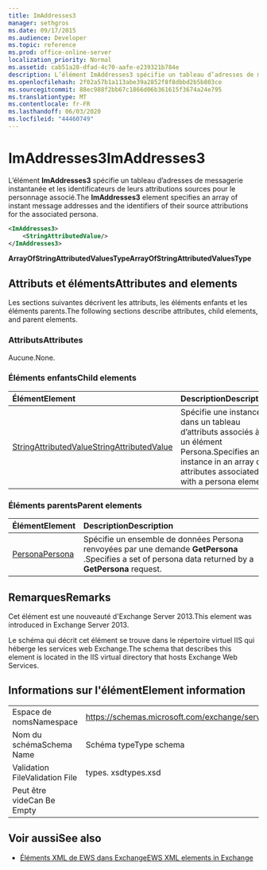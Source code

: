 ```yaml
---
title: ImAddresses3
manager: sethgros
ms.date: 09/17/2015
ms.audience: Developer
ms.topic: reference
ms.prod: office-online-server
localization_priority: Normal
ms.assetid: cab51a28-dfad-4c70-aafe-e239321b784e
description: L’élément ImAddresses3 spécifie un tableau d’adresses de messagerie instantanée et les identificateurs de leurs attributions sources pour le personnage associé.
ms.openlocfilehash: 2f02a57b1a113abe39a2852f8f8dbbd2b5b803ce
ms.sourcegitcommit: 88ec988f2bb67c1866d06b361615f3674a24e795
ms.translationtype: MT
ms.contentlocale: fr-FR
ms.lasthandoff: 06/03/2020
ms.locfileid: "44460749"
---
```

# <a name="imaddresses3"></a><span data-ttu-id="ff1b8-103">ImAddresses3</span><span class="sxs-lookup"><span data-stu-id="ff1b8-103">ImAddresses3</span></span>

<span data-ttu-id="ff1b8-104">L’élément **ImAddresses3** spécifie un tableau d’adresses de messagerie instantanée et les identificateurs de leurs attributions sources pour le personnage associé.</span><span class="sxs-lookup"><span data-stu-id="ff1b8-104">The **ImAddresses3** element specifies an array of instant message addresses and the identifiers of their source attributions for the associated persona.</span></span> 
  
```XML
<ImAddresses3>
    <StringAttributedValue/>
</ImAddresses3>
```

 <span data-ttu-id="ff1b8-105">**ArrayOfStringAttributedValuesType**</span><span class="sxs-lookup"><span data-stu-id="ff1b8-105">**ArrayOfStringAttributedValuesType**</span></span>
## <a name="attributes-and-elements"></a><span data-ttu-id="ff1b8-106">Attributs et éléments</span><span class="sxs-lookup"><span data-stu-id="ff1b8-106">Attributes and elements</span></span>

<span data-ttu-id="ff1b8-107">Les sections suivantes décrivent les attributs, les éléments enfants et les éléments parents.</span><span class="sxs-lookup"><span data-stu-id="ff1b8-107">The following sections describe attributes, child elements, and parent elements.</span></span>
  
### <a name="attributes"></a><span data-ttu-id="ff1b8-108">Attributs</span><span class="sxs-lookup"><span data-stu-id="ff1b8-108">Attributes</span></span>

<span data-ttu-id="ff1b8-109">Aucune.</span><span class="sxs-lookup"><span data-stu-id="ff1b8-109">None.</span></span>
  
### <a name="child-elements"></a><span data-ttu-id="ff1b8-110">Éléments enfants</span><span class="sxs-lookup"><span data-stu-id="ff1b8-110">Child elements</span></span>

|<span data-ttu-id="ff1b8-111">**Élément**</span><span class="sxs-lookup"><span data-stu-id="ff1b8-111">**Element**</span></span>|<span data-ttu-id="ff1b8-112">**Description**</span><span class="sxs-lookup"><span data-stu-id="ff1b8-112">**Description**</span></span>|
|:-----|:-----|
|[<span data-ttu-id="ff1b8-113">StringAttributedValue</span><span class="sxs-lookup"><span data-stu-id="ff1b8-113">StringAttributedValue</span></span>](stringattributedvalue.md) <br/> |<span data-ttu-id="ff1b8-114">Spécifie une instance dans un tableau d’attributs associés à un élément Persona.</span><span class="sxs-lookup"><span data-stu-id="ff1b8-114">Specifies an instance in an array of attributes associated with a persona element.</span></span>  <br/> |
   
### <a name="parent-elements"></a><span data-ttu-id="ff1b8-115">Éléments parents</span><span class="sxs-lookup"><span data-stu-id="ff1b8-115">Parent elements</span></span>

|<span data-ttu-id="ff1b8-116">**Élément**</span><span class="sxs-lookup"><span data-stu-id="ff1b8-116">**Element**</span></span>|<span data-ttu-id="ff1b8-117">**Description**</span><span class="sxs-lookup"><span data-stu-id="ff1b8-117">**Description**</span></span>|
|:-----|:-----|
|[<span data-ttu-id="ff1b8-118">Persona</span><span class="sxs-lookup"><span data-stu-id="ff1b8-118">Persona</span></span>](persona.md) <br/> |<span data-ttu-id="ff1b8-119">Spécifie un ensemble de données Persona renvoyées par une demande **GetPersona** .</span><span class="sxs-lookup"><span data-stu-id="ff1b8-119">Specifies a set of persona data returned by a **GetPersona** request.</span></span>  <br/> |
   
## <a name="remarks"></a><span data-ttu-id="ff1b8-120">Remarques</span><span class="sxs-lookup"><span data-stu-id="ff1b8-120">Remarks</span></span>

<span data-ttu-id="ff1b8-121">Cet élément est une nouveauté d'Exchange Server 2013.</span><span class="sxs-lookup"><span data-stu-id="ff1b8-121">This element was introduced in Exchange Server 2013.</span></span>
  
<span data-ttu-id="ff1b8-122">Le schéma qui décrit cet élément se trouve dans le répertoire virtuel IIS qui héberge les services web Exchange.</span><span class="sxs-lookup"><span data-stu-id="ff1b8-122">The schema that describes this element is located in the IIS virtual directory that hosts Exchange Web Services.</span></span>
  
## <a name="element-information"></a><span data-ttu-id="ff1b8-123">Informations sur l'élément</span><span class="sxs-lookup"><span data-stu-id="ff1b8-123">Element information</span></span>

|||
|:-----|:-----|
|<span data-ttu-id="ff1b8-124">Espace de noms</span><span class="sxs-lookup"><span data-stu-id="ff1b8-124">Namespace</span></span>  <br/> |https://schemas.microsoft.com/exchange/services/2006/types  <br/> |
|<span data-ttu-id="ff1b8-125">Nom du schéma</span><span class="sxs-lookup"><span data-stu-id="ff1b8-125">Schema Name</span></span>  <br/> |<span data-ttu-id="ff1b8-126">Schéma type</span><span class="sxs-lookup"><span data-stu-id="ff1b8-126">Type schema</span></span>  <br/> |
|<span data-ttu-id="ff1b8-127">Validation File</span><span class="sxs-lookup"><span data-stu-id="ff1b8-127">Validation File</span></span>  <br/> |<span data-ttu-id="ff1b8-128">types. xsd</span><span class="sxs-lookup"><span data-stu-id="ff1b8-128">types.xsd</span></span>  <br/> |
|<span data-ttu-id="ff1b8-129">Peut être vide</span><span class="sxs-lookup"><span data-stu-id="ff1b8-129">Can Be Empty</span></span>  <br/> ||
   
## <a name="see-also"></a><span data-ttu-id="ff1b8-130">Voir aussi</span><span class="sxs-lookup"><span data-stu-id="ff1b8-130">See also</span></span>



- [<span data-ttu-id="ff1b8-131">Éléments XML de EWS dans Exchange</span><span class="sxs-lookup"><span data-stu-id="ff1b8-131">EWS XML elements in Exchange</span></span>](ews-xml-elements-in-exchange.md)

